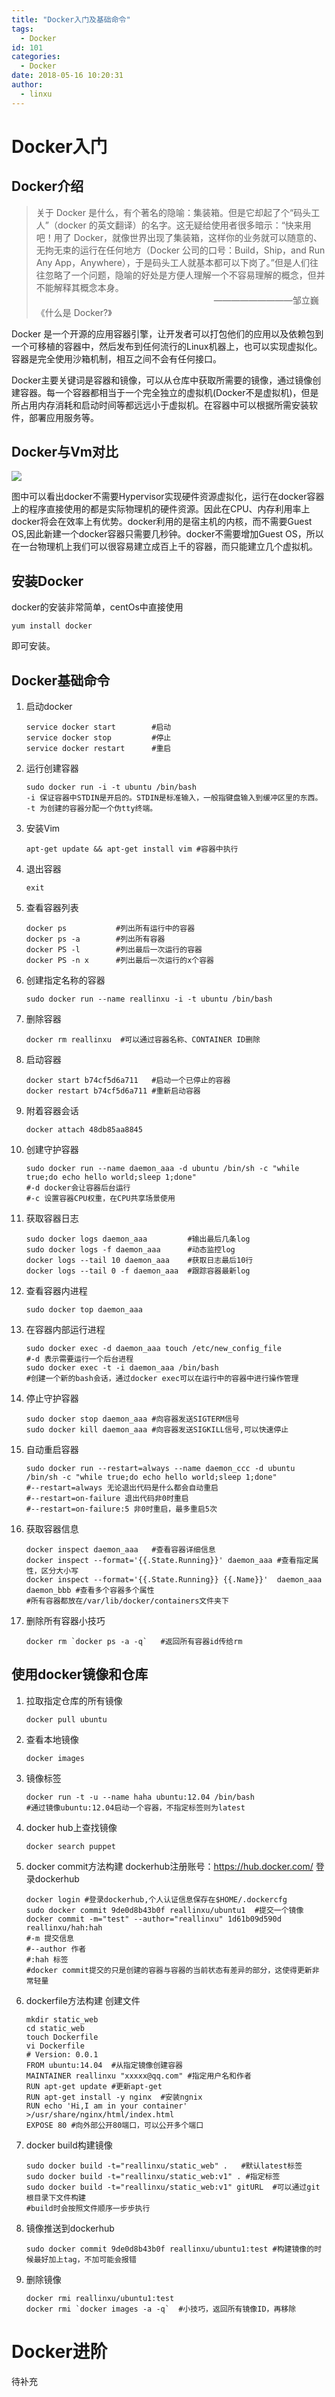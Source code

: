 ```yaml
---
title: "Docker入门及基础命令"
tags:
  - Docker
id: 101
categories:
  - Docker
date: 2018-05-16 10:20:31
author: 
  - linxu
---
```

# Docker入门 #  
## Docker介绍 ##
>关于 Docker 是什么，有个著名的隐喻：集装箱。但是它却起了个“码头工人”（docker 的英文翻译）的名字。这无疑给使用者很多暗示：“快来用吧！用了 Docker，就像世界出现了集装箱，这样你的业务就可以随意的、无拘无束的运行在任何地方（Docker 公司的口号：Build，Ship，and Run Any App，Anywhere），于是码头工人就基本都可以下岗了。”但是人们往往忽略了一个问题，隐喻的好处是方便人理解一个不容易理解的概念，但并不能解释其概念本身。 　　　　　　　　　　　　　　　　　　 　　—————————邹立巍《什么是 Docker?》

Docker 是一个开源的应用容器引擎，让开发者可以打包他们的应用以及依赖包到一个可移植的容器中，然后发布到任何流行的Linux机器上，也可以实现虚拟化。容器是完全使用沙箱机制，相互之间不会有任何接口。

Docker主要关键词是容器和镜像，可以从仓库中获取所需要的镜像，通过镜像创建容器。每一个容器都相当于一个完全独立的虚拟机(Docker不是虚拟机)，但是所占用内存消耗和启动时间等都远远小于虚拟机。在容器中可以根据所需安装软件，部署应用服务等。

## Docker与Vm对比 ##
![](https://i.imgur.com/Vx4ilht.jpg)

图中可以看出docker不需要Hypervisor实现硬件资源虚拟化，运行在docker容器上的程序直接使用的都是实际物理机的硬件资源。因此在CPU、内存利用率上docker将会在效率上有优势。docker利用的是宿主机的内核，而不需要Guest OS,因此新建一个docker容器只需要几秒钟。docker不需要增加Guest OS，所以在一台物理机上我们可以很容易建立成百上千的容器，而只能建立几个虚拟机。

## 安装Docker ##
docker的安装非常简单，centOs中直接使用  

	yum install docker
即可安装。

## Docker基础命令 ##
1. 启动docker  
	```
	service docker start    	#启动
	service docker stop 		#停止
	service docker restart 	 	#重启
	```
2. 运行创建容器
	```
	sudo docker run -i -t ubuntu /bin/bash
	-i 保证容器中STDIN是开启的。STDIN是标准输入，一般指键盘输入到缓冲区里的东西。
	-t 为创建的容器分配一个伪tty终端。
	```
3. 安装Vim  
	```
	apt-get update && apt-get install vim #容器中执行
	```
4. 退出容器
	```
	exit
	```
5. 查看容器列表
	```
	docker ps     		#列出所有运行中的容器
	docker ps -a  		#列出所有容器
	docker PS -l  		#列出最后一次运行的容器
	docker PS -n x    	#列出最后一次运行的x个容器
	```
6. 创建指定名称的容器
	```
	sudo docker run --name reallinxu -i -t ubuntu /bin/bash
	```
7. 删除容器
	```
	docker rm reallinxu  #可以通过容器名称、CONTAINER ID删除
	```
8. 启动容器
	```
	docker start b74cf5d6a711   #启动一个已停止的容器
	docker restart b74cf5d6a711 #重新启动容器
	```
9. 附着容器会话
	```
	docker attach 48db85aa8845
	```
10. 创建守护容器
	```
	sudo docker run --name daemon_aaa -d ubuntu /bin/sh -c "while true;do echo hello world;sleep 1;done"
	#-d docker会让容器后台运行
	#-c 设置容器CPU权重，在CPU共享场景使用
	```
11. 获取容器日志  
	```
	sudo docker logs daemon_aaa 		#输出最后几条log
	sudo docker logs -f daemon_aaa		#动态监控log
	docker logs --tail 10 daemon_aaa	#获取日志最后10行
	docker logs --tail 0 -f daemon_aaa	#跟踪容器最新log
	```
12. 查看容器内进程
	```
	sudo docker top daemon_aaa  
	```
13. 在容器内部运行进程
	```
	sudo docker exec -d daemon_aaa touch /etc/new_config_file
	#-d 表示需要运行一个后台进程
	sudo docker exec -t -i daemon_aaa /bin/bash
	#创建一个新的bash会话，通过docker exec可以在运行中的容器中进行操作管理
	```
14. 停止守护容器
	```
	sudo docker stop daemon_aaa #向容器发送SIGTERM信号
	sudo docker kill daemon_aaa #向容器发送SIGKILL信号,可以快速停止
	```
15. 自动重启容器
	```
	sudo docker run --restart=always --name daemon_ccc -d ubuntu /bin/sh -c "while true;do echo hello world;sleep 1;done"
	#--restart=always 无论退出代码是什么都会自动重启
	#--restart=on-failure 退出代码非0时重启
	#--restart=on-failure:5 非0时重启，最多重启5次
	```
16. 获取容器信息
	```
	docker inspect daemon_aaa   #查看容器详细信息
	docker inspect --format='{{.State.Running}}' daemon_aaa #查看指定属性，区分大小写
	docker inspect --format='{{.State.Running}} {{.Name}}'  daemon_aaa daemon_bbb #查看多个容器多个属性
	#所有容器都放在/var/lib/docker/containers文件夹下
	```
17. 删除所有容器小技巧
	```
	docker rm `docker ps -a -q`   #返回所有容器id传给rm
	```

## 使用docker镜像和仓库 ##  
1. 拉取指定仓库的所有镜像
	```
	docker pull ubuntu
	```
2. 查看本地镜像
	```
	docker images
	```
3. 镜像标签
	```
	docker run -t -u --name haha ubuntu:12.04 /bin/bash
	#通过镜像ubuntu:12.04启动一个容器，不指定标签则为latest
	```
4. docker hub上查找镜像
	```
	docker search puppet
	```
5. docker commit方法构建
	dockerhub注册账号：https://hub.docker.com/
	登录dockerhub
	```
	docker login #登录dockerhub,个人认证信息保存在$HOME/.dockercfg
	sudo docker commit 9de0d8b43b0f reallinxu/ubuntu1  #提交一个镜像
	docker commit -m="test" --author="reallinxu" 1d61b09d590d reallinxu/hah:hah
	#-m 提交信息
	#--author 作者
	#:hah 标签
	#docker commit提交的只是创建的容器与容器的当前状态有差异的部分，这使得更新非常轻量
	```
6. dockerfile方法构建
	创建文件
	```
	mkdir static_web
	cd static_web
	touch Dockerfile
	vi Dockerfile
	# Version: 0.0.1
	FROM ubuntu:14.04  #从指定镜像创建容器
	MAINTAINER reallinxu "xxxxx@qq.com" #指定用户名和作者
	RUN apt-get update #更新apt-get
	RUN apt-get install -y nginx  #安装ngnix
	RUN echo 'Hi,I am in your container' >/usr/share/nginx/html/index.html
	EXPOSE 80 #向外部公开80端口，可以公开多个端口
	```
7. docker build构建镜像
	```
	sudo docker build -t="reallinxu/static_web" .	#默认latest标签
	sudo docker build -t="reallinxu/static_web:v1" . #指定标签
	sudo docker build -t="reallinxu/static_web:v1" gitURL  #可以通过git根目录下文件构建
	#build时会按照文件顺序一步步执行
	```
8. 镜像推送到dockerhub
	```
	sudo docker commit 9de0d8b43b0f reallinxu/ubuntu1:test #构建镜像的时候最好加上tag，不加可能会报错
	```
9. 删除镜像
	```
	docker rmi reallinxu/ubuntu1:test
	docker rmi `docker images -a -q`  #小技巧，返回所有镜像ID，再移除  
	```
# Docker进阶 #
待补充